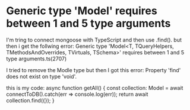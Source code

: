 
# Generic type 'Model' requires between 1 and 5 type arguments

I'm tring to connect mongoose with TypeScript and then use .find(). but then i get the follwing error:
Generic type 'Model<T, TQueryHelpers, TMethodsAndOverrides, TVirtuals, TSchema>' requires between 1 and 5 type arguments.ts(2707)

I tried to remove the Modle type but then I got this error:
  Property 'find' does not exist on type 'void'.

this is my code:
async function getAll() {
    const collection: Model = await connectToDB().catch(err => console.log(err));
    return await collection.find({});
}


        
